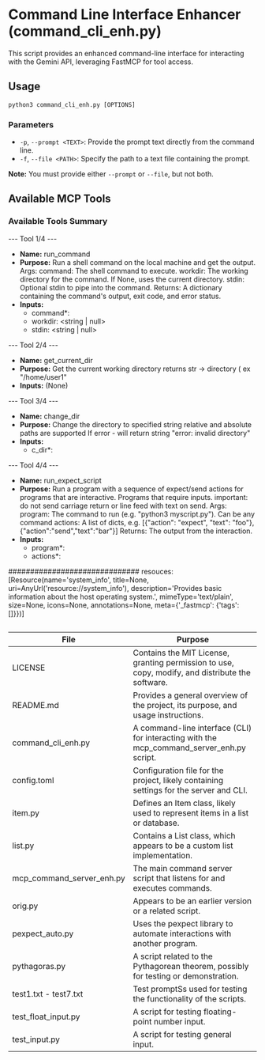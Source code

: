 # Command Line Interface Enhancer (command_cli_enh.py)

This script provides an enhanced command-line interface for interacting with the Gemini API, leveraging FastMCP for tool access.

## Usage

`python3 command_cli_enh.py [OPTIONS]`

### Parameters

*   `-p`, `--prompt <TEXT>`: Provide the prompt text directly from the command line.
*   `-f`, `--file <PATH>`: Specify the path to a text file containing the prompt.

**Note:** You must provide either `--prompt` or `--file`, but not both.

## Available MCP Tools

### Available Tools Summary ###


--- Tool 1/4 ---
* **Name:** run_command
* **Purpose:** Run a shell command on the local machine and get the output. Args: command: The shell command to execute. workdir: The working directory for the command. If None, uses the current directory. stdin: Optional stdin to pipe into the command. Returns: A dictionary containing the command's output, exit code, and error status.
* **Inputs:**
  - command*: <string>
  - workdir: <string | null>
  - stdin: <string | null>

--- Tool 2/4 ---
* **Name:** get_current_dir
* **Purpose:** Get the current working directory returns str -> directory ( ex "/home/user1"
* **Inputs:**
  (None)

--- Tool 3/4 ---
* **Name:** change_dir
* **Purpose:** Change the directory to specified string relative and absolute paths are supported If error - will return string "error: invalid directory"
* **Inputs:**
  - c_dir*: <string>

--- Tool 4/4 ---
* **Name:** run_expect_script
* **Purpose:** Run a program with a sequence of expect/send actions for programs that are interactive. Programs that require inputs. important: do not send carriage return or line feed with text on send. Args: program: The command to run (e.g. "python3 myscript.py"). Can be any command actions: A list of dicts, e.g. [{"action": "expect", "text": "foo"}, {"action":"send","text":"bar"}] Returns: The output from the interaction.
* **Inputs:**
  - program*: <string>
  - actions*: <array>

##############################
resouces: 
[Resource(name='system_info', title=None, uri=AnyUrl('resource://system_info'), description='Provides basic information about the host operating system.', mimeType='text/plain', size=None, icons=None, annotations=None, meta={'_fastmcp': {'tags': []}})]

##

| File                     | Purpose                                                                                     |
|--------------------------|---------------------------------------------------------------------------------------------|
| LICENSE                  | Contains the MIT License, granting permission to use, copy, modify, and distribute the software. |
| README.md                | Provides a general overview of the project, its purpose, and usage instructions.             |
| command_cli_enh.py       | A command-line interface (CLI) for interacting with the mcp_command_server_enh.py script.     |
| config.toml              | Configuration file for the project, likely containing settings for the server and CLI.      |
| item.py                  | Defines an Item class, likely used to represent items in a list or database.                 |
| list.py                  | Contains a List class, which appears to be a custom list implementation.                     |
| mcp_command_server_enh.py| The main command server script that listens for and executes commands.                      |
| orig.py                  | Appears to be an earlier version or a related script.                                       |
| pexpect_auto.py          | Uses the pexpect library to automate interactions with another program.                      |
| pythagoras.py            | A script related to the Pythagorean theorem, possibly for testing or demonstration.          |
| test1.txt - test7.txt    | Test promptSs  used for testing the functionality of the scripts.                          |
| test_float_input.py      | A script for testing floating-point number input.                                           |
| test_input.py            | A script for testing general input.                                                         |

